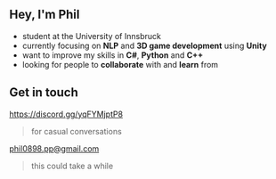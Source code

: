 ## Hey, I'm Phil
- student at the University of Innsbruck
- currently focusing on **NLP** and **3D game development** using **Unity**
- want to improve my skills in **C#**, **Python** and **C++**
- looking for people to **collaborate** with and **learn** from
 
                
## Get in touch
 
 https://discord.gg/yqFYMjptP8 
 > for casual conversations
 
 phil0898.pp@gmail.com  
 > this could take a while
<!---
philparzer/philparzer is a ✨ special ✨ repository because its `README.md` (this file) appears on your GitHub profile.
You can click the Preview link to take a look at your changes.
--->
